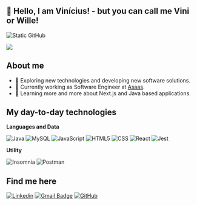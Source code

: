 ## 👋 Hello, I am Vinícius! - but you can call me Vini or Wille!
<img src="https://img.shields.io/static/v1?label=Overview&message=Vini&color=f8efd4&style=for-the-badge&logo=GitHub" alt="Static GitHub">

![](https://komarev.com/ghpvc/?username=willevini&color=006bed)

## About me

- 🤔 Exploring new technologies and developing new software solutions.
- 💼 Currently working as Software Engineer at [Asaas](https://www.asaas.com).
- 🌱 Learning more and more about Next.js and Java based applications.

## My day-to-day technologies

**Languages and Data**

![Java](https://img.shields.io/badge/-Java-333333?style=flat&logo=Java&logoColor=007396)
![MySQL](https://img.shields.io/badge/-MySQL-333333?style=flat&logo=mysql)
![JavaScript](https://img.shields.io/badge/-JavaScript-333333?style=flat&logo=javascript)
![HTML5](https://img.shields.io/badge/-HTML5-333333?style=flat&logo=HTML5)
![CSS](https://img.shields.io/badge/-CSS-333333?style=flat&logo=CSS3&logoColor=1572B6)
![React](https://img.shields.io/badge/-React-333333?style=flat&logo=react)
![Jest](https://img.shields.io/badge/-Jest-333333?style=flat&logo=jest)

**Utility**

![Insomnia](https://img.shields.io/badge/-Insomnia-333333?style=flat&logo=insomnia)
![Postman](https://img.shields.io/badge/-Postman-333333?style=flat&logo=postman)

## Find me here

[![Linkedin](https://img.shields.io/badge/-viniciuswillealves-blue?style=flat-square&logo=Linkedin&logoColor=white&link=https://linkedin.com/in/viniciuswillealves)](https://linkedin.com/in/viniciuswillealves)
[![Gmail Badge](https://img.shields.io/badge/-viniciuswillealves@gmail.com-006bed?style=flat-square&logo=Gmail&logoColor=white&link=mailto:viniciuswillealves@gmail.com)](mailto:viniciuswillealves@gmail.com)
[![GitHub](https://img.shields.io/github/followers/willevini?label=follow&style=social)](https://github.com/willevini)

